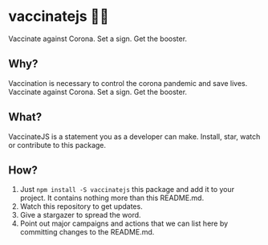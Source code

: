 # vaccinatejs 💉🦠
Vaccinate against Corona. Set a sign. Get the booster.

## Why?

Vaccination is necessary to control the corona pandemic and save lives. Vaccinate against Corona. Set a sign. Get the booster.

## What?

VaccinateJS is a statement you as a developer can make. Install, star, watch or contribute to this package.

## How?

1. Just `npm install -S vaccinatejs` this package and add it to your project. It contains nothing more than this README.md.
2. Watch this repository to get updates.
3. Give a stargazer to spread the word.
4. Point out major campaigns and actions that we can list here by committing changes to the README.md.
